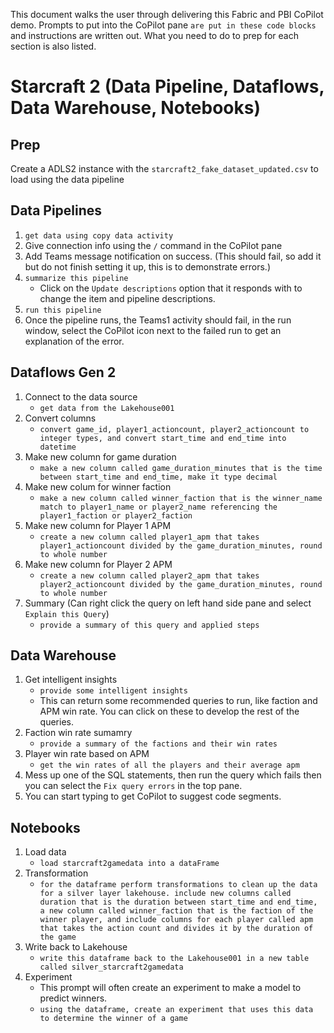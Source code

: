 This document walks the user through delivering this Fabric and PBI CoPilot demo. Prompts to put into the CoPilot pane `are put in these code blocks` and instructions are written out. What you need to do to prep for each section is also listed.

# Starcraft 2 (Data Pipeline, Dataflows, Data Warehouse, Notebooks)
## Prep 
Create a ADLS2 instance with the `starcraft2_fake_dataset_updated.csv` to load using the data pipeline

## Data Pipelines
1. `get data using copy data activity`
2. Give connection info using the `/` command in the CoPilot pane
3. Add Teams message notification on success. (This should fail, so add it but do not finish setting it up, this is to demonstrate errors.)
4. `summarize this pipeline`
    - Click on the `Update descriptions` option that it responds with to change the item and pipeline descriptions.
5. `run this pipeline`
6. Once the pipeline runs, the Teams1 activity should fail, in the run window, select the CoPilot icon next to the failed run to get an explanation of the error.

## Dataflows Gen 2
1. Connect to the data source
    - `get data from the Lakehouse001`
2. Convert columns
    - `convert game_id, player1_actioncount, player2_actioncount to integer types, and convert start_time and end_time into datetime`
3. Make new column for game duration
    - `make a new column called game_duration_minutes that is the time between start_time and end_time, make it type decimal`
4. Make new colum for winner faction
    - `make a new column called winner_faction that is the winner_name match to player1_name or player2_name referencing the player1_faction or player2_faction`
5. Make new column for Player 1 APM
    - `create a new column called player1_apm that takes player1_actioncount divided by the game_duration_minutes, round to whole number`
6. Make new column for Player 2 APM
    - `create a new column called player2_apm that takes player2_actioncount divided by the game_duration_minutes, round to whole number`
7. Summary (Can right click the query on left hand side pane and select `Explain this Query`)
    - `provide a summary of this query and applied steps`

## Data Warehouse
1. Get intelligent insights
    - `provide some intelligent insights`
    - This can return some recommended queries to run, like faction and APM win rate. You can click on these to develop the rest of the queries.
2. Faction win rate sumamry
    - `provide a summary of the factions and their win rates`
3. Player win rate based on APM
    - `get the win rates of all the players and their average apm`
4. Mess up one of the SQL statements, then run the query which fails then you can select the `Fix query errors` in the top pane.
5. You can start typing to get CoPilot to suggest code segments.

## Notebooks
1. Load data
    - `load starcraft2gamedata into a dataFrame`
2. Transformation
    - `for the dataframe perform transformations to clean up the data for a silver layer lakehouse. include new columns called duration that is the duration between start_time and end_time, a new column called winner_faction that is the faction of the winner player, and include columns for each player called apm that takes the action count and divides it by the duration of the game`
3. Write back to Lakehouse
    - `write this dataframe back to the Lakehouse001 in a new table called silver_starcraft2gamedata`
4. Experiment
    - This prompt will often create an experiment to make a model to predict winners.
    - `using the dataframe, create an experiment that uses this data to determine the winner of a game`
